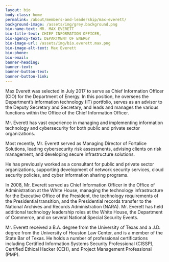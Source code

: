 ```yaml
---
layout: bio
body-class: home
permalink: /about/members-and-leadership/max-everett/
background-image: /assets/img/grey.background.png
bio-name-text: MR. MAX EVERETT
bio-title-text: CHIEF INFORMATION OFFICER,
bio-agency-text: DEPARTMENT OF ENERGY
bio-image-url: /assets/img/bio.everett.max.png
bio-image-alt-text: Max Everett
bio-phone: 
bio-email: 
banner-heading: 
banner-text: 
banner-button-text: 
banner-button-link: 
---
```

Max Everett was selected in July 2017 to serve as Chief Information Officer (CIO) for the Department of Energy. In this position, he oversees the Department’s information technology (IT) portfolio, serves as an advisor to the Deputy Secretary and Secretary, and leads and manages the various functions within the Office of the Chief Information Officer.

Mr. Everett has vast experience in managing and implementing information technology and cybersecurity for both public and private sector organizations.

Most recently, Mr. Everett served as Managing Director of Fortalice Solutions, leading cybersecurity risk assessments, advising clients on risk management, and developing secure infrastructure solutions.

He has previously worked as a consultant for public and private sector organizations, supporting development of network security services, cloud security policies, and cyber information sharing programs.

In 2008, Mr. Everett served as Chief Information Officer in the Office of Administration at the White House, managing the technology infrastructure for the Executive Office of the President, the technology requirements of the Presidential transition, and the Presidential records transfer to the National Archives and Records Administration (NARA). Mr. Everett has held additional technology leadership roles at the White House, the Department of Commerce, and on several National Special Security Events.

Mr. Everett received a B.A. degree from the University of Texas and a J.D. degree from the University of Houston Law Center, and is a member of the State Bar of Texas. He holds a number of professional certifications including Certified Information Systems Security Professional (CISSP), Certified Ethical Hacker (CEH), and Project Management Professional (PMP).
